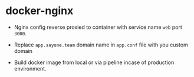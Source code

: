 # docker-nginx

+ Nginx config reverse proxied to container with service name `web` port `3000`.

+ Replace `app.sayone.team` domain name in `app.conf` file with you custom domain

+ Build docker image from local or via pipeline incase of production environment. 
